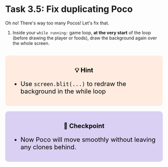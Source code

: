 # Task 3.5: Fix duplicating Poco
Oh no! There's way too many Pocos! Let's fix that.

1. Inside your `while running:` game loop, **at the very start** of the loop (before drawing the player or foods), draw the background again over the whole screen.
<br>
<div style="font-size: 20px; background-color: #ffebdf; color: black; padding: 15px; border-radius:10px;">
    <p style="text-align: center;"><b>💡 Hint</b></p>
    <ul>  
        <li>Use <code>screen.blit(...)</code> to redraw the background in the while loop</li>
    </ul>
</div>

<br>
<div style="font-size: 20px; background-color: #d9d0f3; color: black; padding: 15px; border-radius:10px;">
    <p style="text-align: center;"><b>🚩 Checkpoint</b></p>
    <ul>  
        <li>Now Poco will move smoothly without leaving any clones behind.</li>
    </ul>
</div>
